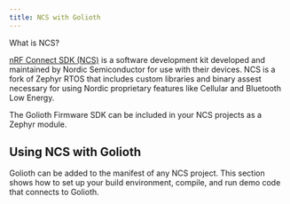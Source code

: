 ```yaml
---
title: NCS with Golioth
---
```


What is NCS?


[nRF Connect SDK
(NCS)](https://www.nordicsemi.com/Products/Development-software/nRF-Connect-SDK)
is a software development kit developed and maintained by Nordic Semiconductor
for use with their devices. NCS is a fork of Zephyr RTOS that includes custom
libraries and binary assest necessary for using Nordic proprietary features like
Cellular and Bluetooth Low Energy.

The Golioth Firmware SDK can be included in your NCS projects as a Zephyr
module.

## Using NCS with Golioth

Golioth can be added to the manifest of any NCS project. This section shows how
to set up your build environment, compile, and run demo code that connects to
Golioth.

